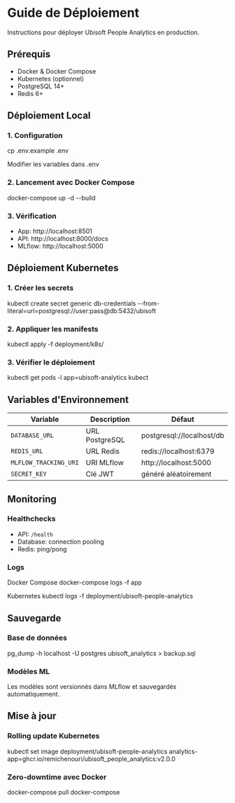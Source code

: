 # Guide de Déploiement

Instructions pour déployer Ubisoft People Analytics en production.

## Prérequis

- Docker & Docker Compose
- Kubernetes (optionnel)
- PostgreSQL 14+
- Redis 6+

## Déploiement Local

### 1. Configuration
cp .env.example .env

Modifier les variables dans .env


### 2. Lancement avec Docker Compose
docker-compose up -d --build


### 3. Vérification
- App: http://localhost:8501
- API: http://localhost:8000/docs
- MLflow: http://localhost:5000

## Déploiement Kubernetes

### 1. Créer les secrets
kubectl create secret generic db-credentials
--from-literal=url=postgresql://user:pass@db:5432/ubisoft



### 2. Appliquer les manifests
kubectl apply -f deployment/k8s/


### 3. Vérifier le déploiement
kubectl get pods -l app=ubisoft-analytics
kubect



## Variables d'Environnement

| Variable | Description | Défaut |
|----------|-------------|---------|
| `DATABASE_URL` | URL PostgreSQL | postgresql://localhost/db |
| `REDIS_URL` | URL Redis | redis://localhost:6379 |
| `MLFLOW_TRACKING_URI` | URI MLflow | http://localhost:5000 |
| `SECRET_KEY` | Clé JWT | généré aléatoirement |

## Monitoring

### Healthchecks
- API: `/health`
- Database: connection pooling
- Redis: ping/pong

### Logs
Docker Compose
docker-compose logs -f app

Kubernetes
kubectl logs -f deployment/ubisoft-people-analytics



## Sauvegarde

### Base de données
pg_dump -h localhost -U postgres ubisoft_analytics > backup.sql



### Modèles ML
Les modèles sont versionnés dans MLflow et sauvegardés automatiquement.

## Mise à jour

### Rolling update Kubernetes
kubectl set image deployment/ubisoft-people-analytics
analytics-app=ghcr.io/remichenouri/ubisoft_people_analytics:v2.0.0



### Zero-downtime avec Docker
docker-compose pull
docker-compose
